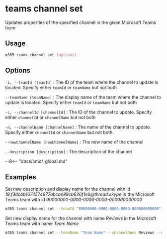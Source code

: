 # teams channel set

Updates properties of the specified channel in the given Microsoft Teams team

## Usage

```sh
m365 teams channel set [options]
```

## Options

`-i, --teamId [teamId]`
: The ID of the team where the channel to update is located. Specify either `teamId` or `teamName` but not both

`--teamName [teamName]`
: The display name of the team where the channel to update is located. Specify either `teamId` or `teamName` but not both

`-c, --channelId [channelId]`
: The ID of the channel to update. Specify either `channelId` or `channelName` but not both

`-n, --channelName [channelName]`
: The name of the channel to update. Specify either `channelId` or `channelName` but not both

`--newChannelName [newChannelName]`
: The new name of the channel

`--description [description]`
: The description of the channel

--8<-- "docs/cmd/_global.md"

## Examples
  
Set new description and display name for the channel with id _19:f3dcbb1674574677abcae89cb626f1e6@thread.skype_ in the Microsoft Teams team with id _00000000-0000-0000-0000-000000000000_

```sh
m365 teams channel set --teamId "00000000-0000-0000-0000-000000000000" --channelId 19:f3dcbb1674574677abcae89cb626f1e6@thread.skype --newChannelName Projects --description "Channel for new projects"
```

Set new display name for the channel with name _Reviews_ in the Microsoft Teams team with name _Team Name_

```sh
m365 teams channel set --teamName "Team Name" --channelName Reviews --newChannelName Projects
```
